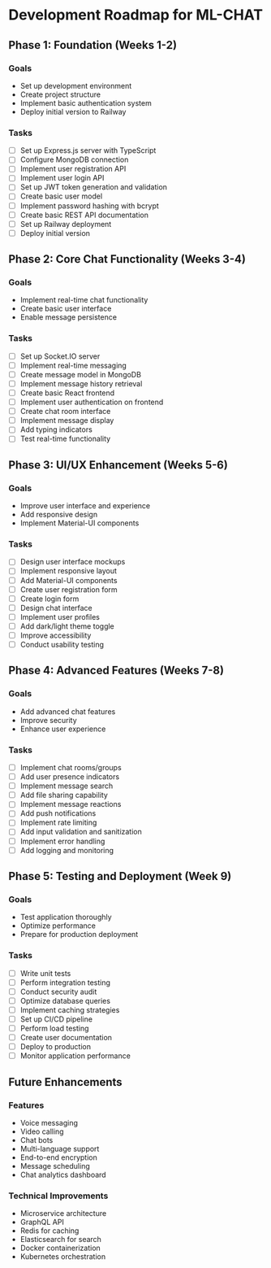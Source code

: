 # Development Roadmap for ML-CHAT

## Phase 1: Foundation (Weeks 1-2)

### Goals
- Set up development environment
- Create project structure
- Implement basic authentication system
- Deploy initial version to Railway

### Tasks
- [ ] Set up Express.js server with TypeScript
- [ ] Configure MongoDB connection
- [ ] Implement user registration API
- [ ] Implement user login API
- [ ] Set up JWT token generation and validation
- [ ] Create basic user model
- [ ] Implement password hashing with bcrypt
- [ ] Create basic REST API documentation
- [ ] Set up Railway deployment
- [ ] Deploy initial version

## Phase 2: Core Chat Functionality (Weeks 3-4)

### Goals
- Implement real-time chat functionality
- Create basic user interface
- Enable message persistence

### Tasks
- [ ] Set up Socket.IO server
- [ ] Implement real-time messaging
- [ ] Create message model in MongoDB
- [ ] Implement message history retrieval
- [ ] Create basic React frontend
- [ ] Implement user authentication on frontend
- [ ] Create chat room interface
- [ ] Implement message display
- [ ] Add typing indicators
- [ ] Test real-time functionality

## Phase 3: UI/UX Enhancement (Weeks 5-6)

### Goals
- Improve user interface and experience
- Add responsive design
- Implement Material-UI components

### Tasks
- [ ] Design user interface mockups
- [ ] Implement responsive layout
- [ ] Add Material-UI components
- [ ] Create user registration form
- [ ] Create login form
- [ ] Design chat interface
- [ ] Implement user profiles
- [ ] Add dark/light theme toggle
- [ ] Improve accessibility
- [ ] Conduct usability testing

## Phase 4: Advanced Features (Weeks 7-8)

### Goals
- Add advanced chat features
- Improve security
- Enhance user experience

### Tasks
- [ ] Implement chat rooms/groups
- [ ] Add user presence indicators
- [ ] Implement message search
- [ ] Add file sharing capability
- [ ] Implement message reactions
- [ ] Add push notifications
- [ ] Implement rate limiting
- [ ] Add input validation and sanitization
- [ ] Implement error handling
- [ ] Add logging and monitoring

## Phase 5: Testing and Deployment (Week 9)

### Goals
- Test application thoroughly
- Optimize performance
- Prepare for production deployment

### Tasks
- [ ] Write unit tests
- [ ] Perform integration testing
- [ ] Conduct security audit
- [ ] Optimize database queries
- [ ] Implement caching strategies
- [ ] Set up CI/CD pipeline
- [ ] Perform load testing
- [ ] Create user documentation
- [ ] Deploy to production
- [ ] Monitor application performance

## Future Enhancements

### Features
- Voice messaging
- Video calling
- Chat bots
- Multi-language support
- End-to-end encryption
- Message scheduling
- Chat analytics dashboard

### Technical Improvements
- Microservice architecture
- GraphQL API
- Redis for caching
- Elasticsearch for search
- Docker containerization
- Kubernetes orchestration
